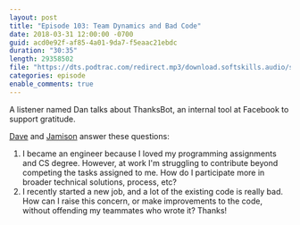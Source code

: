 ```yaml
---
layout: post
title: "Episode 103: Team Dynamics and Bad Code"
date: 2018-03-31 12:00:00 -0700
guid: acd0e92f-af85-4a01-9da7-f5eaac21ebdc
duration: "30:35"
length: 29358502
file: "https://dts.podtrac.com/redirect.mp3/download.softskills.audio/sse-103.mp3"
categories: episode
enable_comments: true
---
```


A listener named Dan talks about ThanksBot, an internal tool at Facebook to support gratitude.

[Dave](https://twitter.com/djsmith42) and [Jamison](https://twitter.com/jamison_dance) answer these questions:

1. I became an engineer because I loved my programming assignments and CS degree. However, at work I'm struggling to contribute beyond competing the tasks assigned to me. How do I participate more in broader technical solutions, process, etc?
2. I recently started a new job, and a lot of the existing code is really bad. How can I raise this concern, or make improvements to the code, without offending my teammates who wrote it? Thanks!
